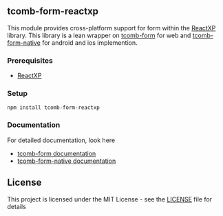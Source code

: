 ## tcomb-form-reactxp
This module provides cross-platform support for form within the [ReactXP](https://microsoft.github.io/reactxp/) library. This library is a lean wrapper on [tcomb-form](https://github.com/gcanti/tcomb-form) for web and [tcomb-form-native](https://github.com/gcanti/tcomb-form-native) for android and ios implemention.

### Prerequisites
* [ReactXP](https://github.com/microsoft/reactxp/)

### Setup
```
npm install tcomb-form-reactxp
```

### Documentation
For detailed documentation, look here
- [tcomb-form documentation](https://github.com/gcanti/tcomb-form/README.md)
- [tcomb-form-native documentation](https://github.com/gcanti/tcomb-form-native/README.md)

## License
This project is licensed under the MIT License - see the [LICENSE](LICENSE) file for details
